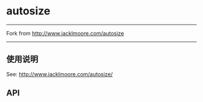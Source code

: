 # autosize

---

Fork from http://www.jacklmoore.com/autosize

---

## 使用说明

See: http://www.jacklmoore.com/autosize/

## API

